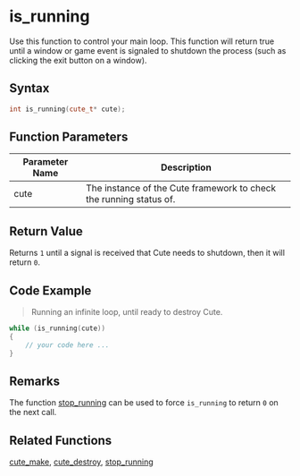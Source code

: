 # is_running

Use this function to control your main loop. This function will return true until a window or game event is signaled to shutdown the process (such as clicking the exit button on a window).

## Syntax

```cpp
int is_running(cute_t* cute);
```

## Function Parameters

Parameter Name | Description
--- | ---
cute | The instance of the Cute framework to check the running status of.

## Return Value

Returns `1` until a signal is received that Cute needs to shutdown, then it will return `0`.

## Code Example

> Running an infinite loop, until ready to destroy Cute.

```cpp
while (is_running(cute))
{
	// your code here ...
}
```

## Remarks

The function [stop_running](https://github.com/RandyGaul/cute_framework/blob/master/doc/cute/stop_running.md) can be used to force `is_running` to return `0` on the next call.

## Related Functions

[cute_make](https://github.com/RandyGaul/cute_framework/blob/master/doc/cute/cute_make.md),
[cute_destroy](https://github.com/RandyGaul/cute_framework/blob/master/doc/cute/cute_destroy.md),
[stop_running](https://github.com/RandyGaul/cute_framework/blob/master/doc/cute/stop_running.md)
